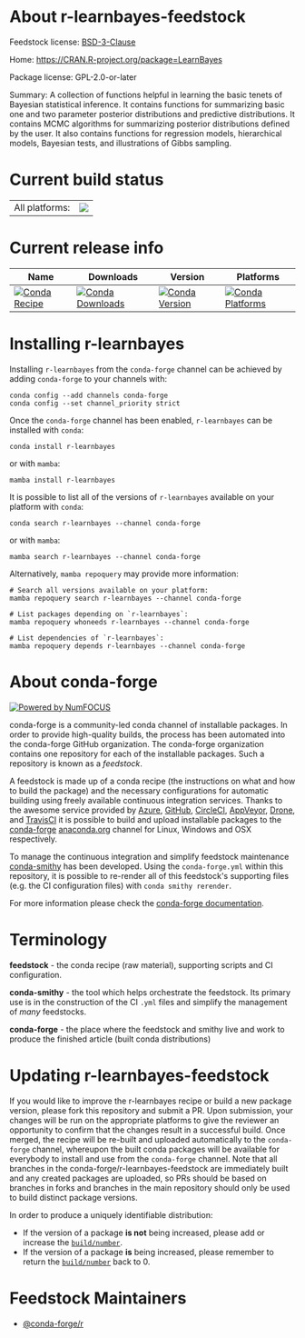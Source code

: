 About r-learnbayes-feedstock
============================

Feedstock license: [BSD-3-Clause](https://github.com/conda-forge/r-learnbayes-feedstock/blob/main/LICENSE.txt)

Home: https://CRAN.R-project.org/package=LearnBayes

Package license: GPL-2.0-or-later

Summary: A collection of functions helpful in learning the basic tenets of Bayesian statistical inference.  It contains functions for summarizing basic one and two parameter posterior distributions and predictive distributions.  It contains MCMC algorithms for summarizing posterior distributions defined by the user.  It also contains functions for regression models, hierarchical models, Bayesian tests, and illustrations of Gibbs sampling.

Current build status
====================


<table><tr><td>All platforms:</td>
    <td>
      <a href="https://dev.azure.com/conda-forge/feedstock-builds/_build/latest?definitionId=1304&branchName=main">
        <img src="https://dev.azure.com/conda-forge/feedstock-builds/_apis/build/status/r-learnbayes-feedstock?branchName=main">
      </a>
    </td>
  </tr>
</table>

Current release info
====================

| Name | Downloads | Version | Platforms |
| --- | --- | --- | --- |
| [![Conda Recipe](https://img.shields.io/badge/recipe-r--learnbayes-green.svg)](https://anaconda.org/conda-forge/r-learnbayes) | [![Conda Downloads](https://img.shields.io/conda/dn/conda-forge/r-learnbayes.svg)](https://anaconda.org/conda-forge/r-learnbayes) | [![Conda Version](https://img.shields.io/conda/vn/conda-forge/r-learnbayes.svg)](https://anaconda.org/conda-forge/r-learnbayes) | [![Conda Platforms](https://img.shields.io/conda/pn/conda-forge/r-learnbayes.svg)](https://anaconda.org/conda-forge/r-learnbayes) |

Installing r-learnbayes
=======================

Installing `r-learnbayes` from the `conda-forge` channel can be achieved by adding `conda-forge` to your channels with:

```
conda config --add channels conda-forge
conda config --set channel_priority strict
```

Once the `conda-forge` channel has been enabled, `r-learnbayes` can be installed with `conda`:

```
conda install r-learnbayes
```

or with `mamba`:

```
mamba install r-learnbayes
```

It is possible to list all of the versions of `r-learnbayes` available on your platform with `conda`:

```
conda search r-learnbayes --channel conda-forge
```

or with `mamba`:

```
mamba search r-learnbayes --channel conda-forge
```

Alternatively, `mamba repoquery` may provide more information:

```
# Search all versions available on your platform:
mamba repoquery search r-learnbayes --channel conda-forge

# List packages depending on `r-learnbayes`:
mamba repoquery whoneeds r-learnbayes --channel conda-forge

# List dependencies of `r-learnbayes`:
mamba repoquery depends r-learnbayes --channel conda-forge
```


About conda-forge
=================

[![Powered by
NumFOCUS](https://img.shields.io/badge/powered%20by-NumFOCUS-orange.svg?style=flat&colorA=E1523D&colorB=007D8A)](https://numfocus.org)

conda-forge is a community-led conda channel of installable packages.
In order to provide high-quality builds, the process has been automated into the
conda-forge GitHub organization. The conda-forge organization contains one repository
for each of the installable packages. Such a repository is known as a *feedstock*.

A feedstock is made up of a conda recipe (the instructions on what and how to build
the package) and the necessary configurations for automatic building using freely
available continuous integration services. Thanks to the awesome service provided by
[Azure](https://azure.microsoft.com/en-us/services/devops/), [GitHub](https://github.com/),
[CircleCI](https://circleci.com/), [AppVeyor](https://www.appveyor.com/),
[Drone](https://cloud.drone.io/welcome), and [TravisCI](https://travis-ci.com/)
it is possible to build and upload installable packages to the
[conda-forge](https://anaconda.org/conda-forge) [anaconda.org](https://anaconda.org/)
channel for Linux, Windows and OSX respectively.

To manage the continuous integration and simplify feedstock maintenance
[conda-smithy](https://github.com/conda-forge/conda-smithy) has been developed.
Using the ``conda-forge.yml`` within this repository, it is possible to re-render all of
this feedstock's supporting files (e.g. the CI configuration files) with ``conda smithy rerender``.

For more information please check the [conda-forge documentation](https://conda-forge.org/docs/).

Terminology
===========

**feedstock** - the conda recipe (raw material), supporting scripts and CI configuration.

**conda-smithy** - the tool which helps orchestrate the feedstock.
                   Its primary use is in the construction of the CI ``.yml`` files
                   and simplify the management of *many* feedstocks.

**conda-forge** - the place where the feedstock and smithy live and work to
                  produce the finished article (built conda distributions)


Updating r-learnbayes-feedstock
===============================

If you would like to improve the r-learnbayes recipe or build a new
package version, please fork this repository and submit a PR. Upon submission,
your changes will be run on the appropriate platforms to give the reviewer an
opportunity to confirm that the changes result in a successful build. Once
merged, the recipe will be re-built and uploaded automatically to the
`conda-forge` channel, whereupon the built conda packages will be available for
everybody to install and use from the `conda-forge` channel.
Note that all branches in the conda-forge/r-learnbayes-feedstock are
immediately built and any created packages are uploaded, so PRs should be based
on branches in forks and branches in the main repository should only be used to
build distinct package versions.

In order to produce a uniquely identifiable distribution:
 * If the version of a package **is not** being increased, please add or increase
   the [``build/number``](https://docs.conda.io/projects/conda-build/en/latest/resources/define-metadata.html#build-number-and-string).
 * If the version of a package **is** being increased, please remember to return
   the [``build/number``](https://docs.conda.io/projects/conda-build/en/latest/resources/define-metadata.html#build-number-and-string)
   back to 0.

Feedstock Maintainers
=====================

* [@conda-forge/r](https://github.com/orgs/conda-forge/teams/r/)

